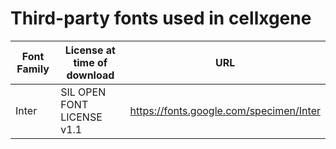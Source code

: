 # Third-party fonts used in cellxgene

| Font Family | License at time of download | URL                                     |
| ----------- | --------------------------- | --------------------------------------- |
| Inter       | SIL OPEN FONT LICENSE v1.1  | https://fonts.google.com/specimen/Inter |
